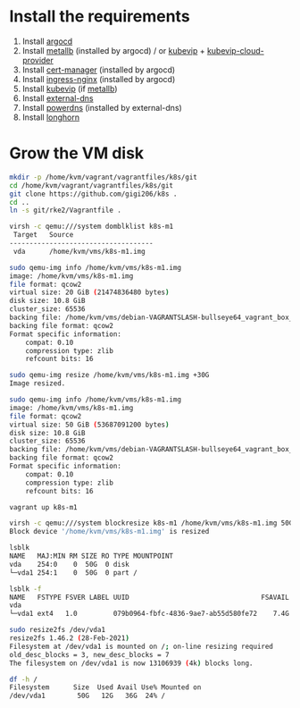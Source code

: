 # Install the requirements

1. Install [argocd](argocd/argocd)
2. Install [metallb](argocd/metallb) (installed by argocd) / or [kubevip](argocd/kubevip) + [kubevip-cloud-provider](argocd/kubevip-cloud-provider)
3. Install [cert-manager](argocd/cert-manager) (installed by argocd)
4. Install [ingress-nginx](argocd/ingress-nginx) (installed by argocd)
5. Install [kubevip](argocd/kubevip) (if [metallb](argocd/metallb))
6. Install [external-dns](argocd/external-dns)
7. Install [powerdns](argocd/powerdns) (installed by external-dns)
8. Install [longhorn](argocd/longhorn)

# Grow the VM disk

```bash
mkdir -p /home/kvm/vagrant/vagrantfiles/k8s/git
cd /home/kvm/vagrant/vagrantfiles/k8s/git
git clone https://github.com/gigi206/k8s .
cd ..
ln -s git/rke2/Vagrantfile .
```

```bash
virsh -c qemu:///system domblklist k8s-m1
 Target   Source
------------------------------------
 vda      /home/kvm/vms/k8s-m1.img
```

```bash
sudo qemu-img info /home/kvm/vms/k8s-m1.img
image: /home/kvm/vms/k8s-m1.img
file format: qcow2
virtual size: 20 GiB (21474836480 bytes)
disk size: 10.8 GiB
cluster_size: 65536
backing file: /home/kvm/vms/debian-VAGRANTSLASH-bullseye64_vagrant_box_image_11.20220328.1_box.img
backing file format: qcow2
Format specific information:
    compat: 0.10
    compression type: zlib
    refcount bits: 16
```

```bash
sudo qemu-img resize /home/kvm/vms/k8s-m1.img +30G
Image resized.
```

```bash
sudo qemu-img info /home/kvm/vms/k8s-m1.img
image: /home/kvm/vms/k8s-m1.img
file format: qcow2
virtual size: 50 GiB (53687091200 bytes)
disk size: 10.8 GiB
cluster_size: 65536
backing file: /home/kvm/vms/debian-VAGRANTSLASH-bullseye64_vagrant_box_image_11.20220328.1_box.img
backing file format: qcow2
Format specific information:
    compat: 0.10
    compression type: zlib
    refcount bits: 16
```

```bash
vagrant up k8s-m1
```

```bash
virsh -c qemu:///system blockresize k8s-m1 /home/kvm/vms/k8s-m1.img 50G
Block device '/home/kvm/vms/k8s-m1.img' is resized
```

```bash
lsblk
NAME   MAJ:MIN RM SIZE RO TYPE MOUNTPOINT
vda    254:0    0  50G  0 disk
└─vda1 254:1    0  50G  0 part /
```

```bash
lsblk -f
NAME   FSTYPE FSVER LABEL UUID                                 FSAVAIL FSUSE% MOUNTPOINT
vda
└─vda1 ext4   1.0         079b0964-fbfc-4836-9ae7-ab55d580fe72    7.4G    57% /
```

```bash
sudo resize2fs /dev/vda1
resize2fs 1.46.2 (28-Feb-2021)
Filesystem at /dev/vda1 is mounted on /; on-line resizing required
old_desc_blocks = 3, new_desc_blocks = 7
The filesystem on /dev/vda1 is now 13106939 (4k) blocks long.
```

```bash
df -h /
Filesystem      Size  Used Avail Use% Mounted on
/dev/vda1        50G   12G   36G  24% /
```